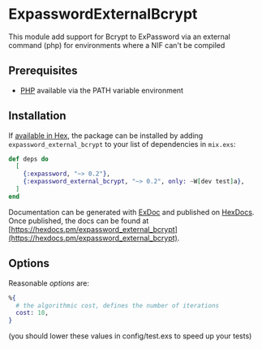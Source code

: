 # ExpasswordExternalBcrypt

This module add support for Bcrypt to ExPassword via an external command (php) for environments where a NIF can't be compiled

## Prerequisites

* [PHP](https://www.php.net/downloads) available via the PATH variable environment

## Installation

If [available in Hex](https://hex.pm/docs/publish), the package can be installed by adding `expassword_external_bcrypt` to your list of dependencies in `mix.exs`:

```elixir
def deps do
  [
    {:expassword, "~> 0.2"},
    {:expassword_external_bcrypt, "~> 0.2", only: ~W[dev test]a},
  ]
end
```

Documentation can be generated with [ExDoc](https://github.com/elixir-lang/ex_doc) and published on [HexDocs](https://hexdocs.pm). Once published, the docs can be found at [https://hexdocs.pm/expassword_external_bcrypt](https://hexdocs.pm/expassword_external_bcrypt).

## Options

Reasonable *options* are:

```elixir
%{
  # the algorithmic cost, defines the number of iterations
  cost: 10,
}
```

(you should lower these values in config/test.exs to speed up your tests)
